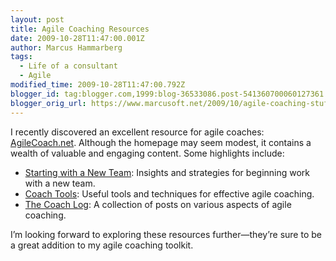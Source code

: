 ```yaml
---
layout: post
title: Agile Coaching Resources
date: 2009-10-28T11:47:00.001Z
author: Marcus Hammarberg
tags:
  - Life of a consultant
  - Agile
modified_time: 2009-10-28T11:47:00.792Z
blogger_id: tag:blogger.com,1999:blog-36533086.post-541360700060127361
blogger_orig_url: https://www.marcusoft.net/2009/10/agile-coaching-stuff.html
---
```


I recently discovered an excellent resource for agile coaches: [AgileCoach.net](http://www.agilecoach.net). Although the homepage may seem modest, it contains a wealth of valuable and engaging content. Some highlights include:

- [Starting with a New Team](http://www.agilecoach.net/coach-log/starting-out-with-a-new-team/): Insights and strategies for beginning work with a new team.
- [Coach Tools](http://www.agilecoach.net/coach-tools/): Useful tools and techniques for effective agile coaching.
- [The Coach Log](http://www.agilecoach.net/coach-log/): A collection of posts on various aspects of agile coaching.

I’m looking forward to exploring these resources further—they’re sure to be a great addition to my agile coaching toolkit.
